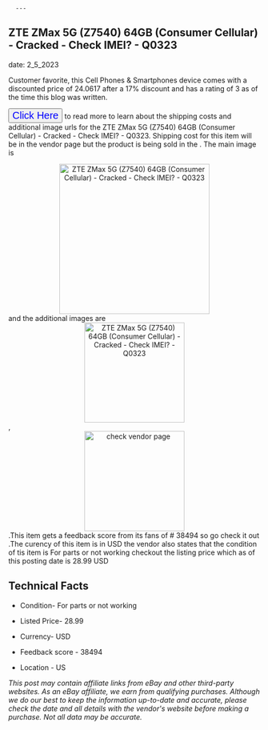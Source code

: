  
      ---
      

 ## ZTE ZMax 5G (Z7540) 64GB (Consumer Cellular) - Cracked - Check IMEI? - Q0323 

 

      

date: 2_5_2023
     

    
      

Customer favorite, this Cell Phones & Smartphones device comes with a discounted price of 24.0617 after a 17% discount and has a rating of  3 as of the time this blog was written.

 <button style="font-size:20px;color:blue" onclick="window.location.href = 'https://www.ebay.com/itm/144907764232?hash=item21bd2d0208%3Ag%3Ae8IAAOSwRo9jyUa-&mkevt=1&mkcid=1&mkrid=711-53200-19255-0&campid=%253CePNCampaignId%253E&customid=%253CreferenceId%253E&toolid=10049'">Click Here</button>  to read more to learn about the shipping costs and additional image urls for the ZTE ZMax 5G (Z7540) 64GB (Consumer Cellular) - Cracked - Check IMEI? - Q0323. Shipping cost for this item will be in the vendor page but the product is being sold in the . The main image is <div style="text-align:center;"><img onclick="window.location.href = 'https://www.ebay.com/itm/144907764232?hash=item21bd2d0208%3Ag%3Ae8IAAOSwRo9jyUa-&mkevt=1&mkcid=1&mkrid=711-53200-19255-0&campid=%253CePNCampaignId%253E&customid=%253CreferenceId%253E&toolid=10049';" src="https://i.ebayimg.com/thumbs/images/g/e8IAAOSwRo9jyUa-/s-l225.jpg" alt="ZTE ZMax 5G (Z7540) 64GB (Consumer Cellular) - Cracked - Check IMEI? - Q0323" style="width:300px; height:auto;object-fit:contain;" /></div> and the additional images are <div style="text-align:center;"><img onclick="window.location.href = 'https://www.ebay.com/itm/144907764232?hash=item21bd2d0208%3Ag%3Ae8IAAOSwRo9jyUa-&mkevt=1&mkcid=1&mkrid=711-53200-19255-0&campid=%253CePNCampaignId%253E&customid=%253CreferenceId%253E&toolid=10049';" src="https://i.ebayimg.com/images/g/e8IAAOSwRo9jyUa-/s-l1600.jpg" alt="ZTE ZMax 5G (Z7540) 64GB (Consumer Cellular) - Cracked - Check IMEI? - Q0323" style="width:200px; height:auto;object-fit:contain;" /></div>,<div style="text-align:center;"><img onclick="window.location.href = 'https://www.ebay.com/itm/144907764232?hash=item21bd2d0208%3Ag%3Ae8IAAOSwRo9jyUa-&mkevt=1&mkcid=1&mkrid=711-53200-19255-0&campid=%253CePNCampaignId%253E&customid=%253CreferenceId%253E&toolid=10049';" src="https://origin-galleryplus.ebayimg.com/ws/web/144907764232_2_0_1/225x225.jpg,https://origin-galleryplus.ebayimg.com/ws/web/144907764232_3_0_1/225x225.jpg,https://origin-galleryplus.ebayimg.com/ws/web/144907764232_4_0_1/225x225.jpg,https://origin-galleryplus.ebayimg.com/ws/web/144907764232_5_0_1/225x225.jpg,https://origin-galleryplus.ebayimg.com/ws/web/144907764232_6_0_1/225x225.jpg,https://origin-galleryplus.ebayimg.com/ws/web/144907764232_7_0_1/225x225.jpg,https://origin-galleryplus.ebayimg.com/ws/web/144907764232_8_0_1/225x225.jpg,https://origin-galleryplus.ebayimg.com/ws/web/144907764232_9_0_1/225x225.jpg" alt="check vendor page" style="width:200px; height:auto;object-fit:contain;"/></div>.This item gets a feedback score from its fans of # 38494 so go check it out .The curency of this item is in USD the vendor also states that the condition of tis item is For parts or not working checkout the listing price which as of this posting date is  28.99 USD 


      
      

 ## Technical Facts 



      

 - Condition- For parts or not working 


      

 - Listed Price- 28.99 


      

 - Currency- USD 


      

 - Feedback score - 38494 


      

 - Location - US 



      

*_This post may contain affiliate links from eBay and other third-party websites. As an eBay affiliate, we earn from qualifying purchases. Although we do our best to keep the information up-to-date and accurate, please check the date and all details with the vendor's website before making a purchase. Not all data may be accurate._*



      
      
